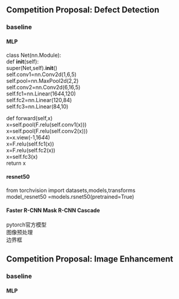 ## Competition Proposal: Defect Detection
### baseline
#### MLP
class Net(nn.Module):  
  def __init__(self):  
super(Net,self).__init__()  
self.conv1=nn.Conv2d(1,6,5)  
self.pool=nn.MaxPool2d(2,2)  
self.conv2=nn.Conv2d(6,16,5)  
self.fc1=nn.Linear(16*4*4,120)  
self.fc2=nn.Linear(120,84)  
self.fc3=nn.Linear(84,10)  
  
def forward(self,x)  
x=self.pool(F.relu(self.conv1(x)))  
x=self.pool(F.relu(self.conv2(x)))  
x=x.view(-1,16*4*4)  
x=F.relu(self.fc1(x))  
x=F.relu(self.fc2(x))  
x=self.fc3(x)  
return x  
#### resnet50
from torchvision import datasets,models,transforms  
model_resnet50 =models.rsnet50(pretrained=True)  
#### Faster R-CNN  Mask R-CNN  Cascade
pytorch官方模型  
图像预处理  
边界框   
![](<>)
## Competition Proposal: Image Enhancement
### baseline
#### MLP







